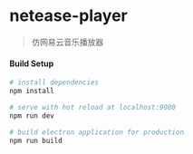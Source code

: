 # netease-player

> 仿网易云音乐播放器

#### Build Setup

``` bash
# install dependencies
npm install

# serve with hot reload at localhost:9080
npm run dev

# build electron application for production
npm run build


```
